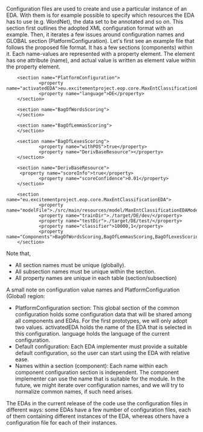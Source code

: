 Configuration files are used to create and use a particular instance of an EDA. With them is for example possible to specify which resources the EDA has to use (e.g. WordNet), the data set to be annotated and so on. This section first outlines the adopted XML configuration format with an example. Then, it iterates a few issues around configuration names and GLOBAL section (PlatformConfiguration).
Let's first see an example file that follows the proposed file format. It has a few sections (components)
within it. Each name-values are represented with a property element. The element has one attribute
(name), and actual value is written as element value within the property element.

        <section name="PlatformConfiguration">
                <property name="activatedEDA">eu.excitementproject.eop.core.MaxEntClassificationEDA</property>
                <property name="language">DE</property>
        </section>
        
        <section name="BagOfWordsScoring">
        </section>
        
        <section name="BagOfLemmasScoring">
        </section>
        
        <section name="BagOfLexesScoring">
                <property name="withPOS">true</property>
                <property name="DerivBaseResource"></property>
        </section>
        
        <section name="DerivBaseResource">
         <property name="scoreInfo">true</property>
                <property name="scoreConfidence">0.01</property>
        </section>
        
        <section name="eu.excitementproject.eop.core.MaxEntClassificationEDA">
                <property name="modelFile">./src/main/resources/model/MaxEntClassificationEDAModel_Base+DBPos_DE</property>
                <property name="trainDir">./target/DE/dev/</property>
                <property name="testDir">./target/DE/test/</property>
                <property name="classifier">10000,1</property>
                <property name="Components">BagOfWordsScoring,BagOfLemmasScoring,BagOfLexesScoring</property>
        </section>


Note that,
* All section names must be unique (globally).
* All subsection names must be unique within the section.
* All property names are unique in each table (section/subsection)

A small note on configuration value names and PlatformConfiguration (Global) region:
* PlatformConfiguration section: This global section of the common configuration holds some
configuration data that will be shared among all components and EDAs. For the first prototypes,
we will only adopt two values. activatedEDA holds the name of the EDA that is selected in this
configuration. language holds the language of the current configuration.
* Default configuration: Each EDA implementer must provide a suitable default configuration, so the
user can start using the EDA with relative ease.
* Names within a section (component): Each name within each component configuration section is
independent. The component implementer can use the name that is suitable for the module. In the
future, we might iterate over configuration names, and we will try to normalize common names, if
such need arises.

The EDAs in the current release of the code use the configuration files in different ways: some EDAs have a few number of configuration files, each of them containing different instances of the EDA, whereas others have a configuration file for each of their instances.
